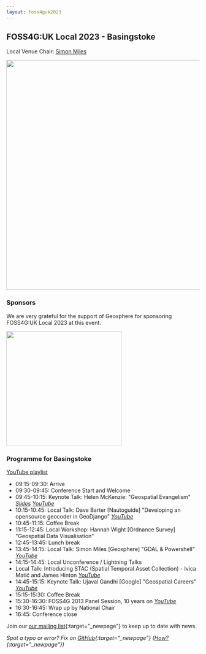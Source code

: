 ```yaml
---
layout: foss4guk2023
---
```


## FOSS4G:UK Local 2023 - Basingstoke

Local Venue Chair: [Simon Miles](mailto:Simon.Miles@geoxphere.com)

<img src="images/willis-museum.jpg" width="600" align="middle">

### Sponsors

We are very grateful for the support of Geoxphere for sponsoring FOSS4G:UK Local 2023 at this event. 

[<img src="images/geoxphere.png" width="300" align="middle">](https://www.geoxphere.com/)


### Programme for Basingstoke

[YouTube playlist](https://www.youtube.com/playlist?list=PLCvveKqdciOn9DzecljtwqgQb1Y-ZDocb)

* 09:15-09:30: Arrive
* 09:30-09:45: Conference Start and Welcome
* 09:45-10:15: Keynote Talk: Helen McKenzie: "Geospatial Evangelism" *[Slides](https://docs.google.com/presentation/d/1gM5Yg-Z4i_zLo9ae1bPUJtxPd6TLC9r74N6x7K19nd4/edit?usp=sharing) [YouTube](https://youtube.com/live/HWmgegypNBQ?feature=share)*
* 10:15-10:45: Local Talk: Dave Barter [Nautoguide] "Developing an opensource geocoder in GeoDjango" *[YouTube](https://www.youtube.com/watch?v=aICFQUnSA_Y)*
* 10:45-11:15: Coffee Break
* 11:15-12:45: Local Workshop: Hannah Wight [Ordnance Survey] "Geospatial Data Visualisation"
* 12:45-13:45: Lunch break
* 13:45-14:15: Local Talk: Simon Miles [Geoxphere] "GDAL & Powershell" *[YouTube](https://www.youtube.com/watch?v=IDIbxdapVzQ)*
* 14:15-14:45: Local Unconference / Lightning Talks
* Local Talk: Introducing STAC (Spatial Temporal Asset Collection) - Ivica Matić and James Hinton *[YouTube](https://www.youtube.com/watch?v=i1KiTNeS5ns)*
* 14:45-15:15: Keynote Talk: Ujaval Gandhi [Google] "Geospatial Careers" *[YouTube](https://youtube.com/live/vE9RQBUWWUE?feature=share)*
* 15:15-15:30: Coffee Break
* 15:30-16:30: FOSS4G 2013 Panel Session, 10 years on *[YouTube](https://youtube.com/live/2UReJqFle_Y?feature=share)*
* 16:30-16:45: Wrap up by National Chair
* 16:45: Conference close

Join our [our mailing list](https://lists.osgeo.org/mailman/listinfo/uk){:target="_newpage"} to keep up to date with news. 

*Spot a typo or error? Fix on [GitHub](https://github.com/osgeouk/website/blob/gh-pages/foss4guklocal2023/london.md){:target="_newpage"} ([How?](https://uk.osgeo.org/editing-on-github){:target="_newpage"})*
